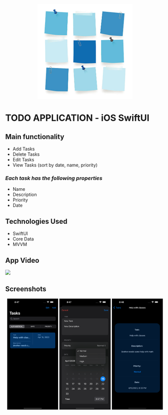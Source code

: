<p align="center">
  <img width="300" height="300" src="https://github.com/militonyan98/todo-ios-app/blob/main/icon.jpeg?raw=true">
</p>

# TODO APPLICATION - iOS SwiftUI


## Main functionality

* Add Tasks
* Delete Tasks
* Edit Tasks
* View Tasks (sort by date, name, priority)

### *Each task has the following properties*

* Name
* Description
* Priority
* Date


## Technologies Used

* SwiftUI
* Core Data
* MVVM

## App Video

[![](https://markdown-videos.deta.dev/youtube/D0Jp-6dH8RA)](https://www.youtube.com/shorts/D0Jp-6dH8RA)


## Screenshots
<p align="center">
 <img width="32%" src="https://github.com/militonyan98/todo-ios-app/blob/main/Screenshots/SCREEN1.png?raw=true">
 
 <img width="32%" src="https://github.com/militonyan98/todo-ios-app/blob/main/Screenshots/SCREEN2.png?raw=true">
 
 <img width="32%" src="https://github.com/militonyan98/todo-ios-app/blob/main/Screenshots/SCREEN3.png?raw=true">
  
</p>
